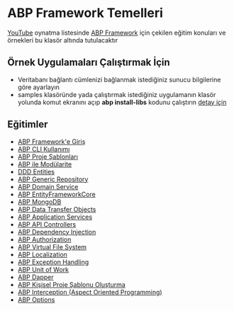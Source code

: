 # ABP Framework Temelleri
[YouTube](https://bit.ly/abpframework-playlist) oynatma listesinde [ABP Framework](https://github.com/abpframework/abp) için çekilen eğitim konuları ve örnekleri bu klasör altında tutulacaktır

## Örnek Uygulamaları Çalıştırmak İçin
- Veritabanı bağlantı cümlenizi bağlanmak istediğiniz sunucu bilgilerine göre ayarlayın
- samples klasöründe yada çalıştırmak istediğiniz uygulamanın klasör yolunda komut ekranını açıp **abp install-libs** kodunu çalıştırın [detay için](https://github.com/abpframework/abp/issues/8528)

## Eğitimler

- [ABP Framework'e Giriş](https://www.youtube.com/watch?v=JvwPpSTEAvg&list=PLBEMB-Eql15s3kaMvQ6pIobVk492a7s9j&index=1)
- [ABP CLI Kullanımı](https://www.youtube.com/watch?v=vgXjA-8XXjg&list=PLBEMB-Eql15s3kaMvQ6pIobVk492a7s9j&index=2)
- [ABP Proje Şablonları](https://www.youtube.com/watch?v=aZoxO9Kpfks&list=PLBEMB-Eql15s3kaMvQ6pIobVk492a7s9j&index=3)
- [ABP ile Modülarite](https://www.youtube.com/watch?v=35a6xxiZGyw&list=PLBEMB-Eql15s3kaMvQ6pIobVk492a7s9j&index=4)
- [DDD Entities](https://www.youtube.com/watch?v=x6F8qKTt89c&list=PLBEMB-Eql15s3kaMvQ6pIobVk492a7s9j&index=5)
- [ABP Generic Repository](https://www.youtube.com/watch?v=pqW0DXR2I_c&list=PLBEMB-Eql15s3kaMvQ6pIobVk492a7s9j&index=6)
- [ABP Domain Service](https://www.youtube.com/watch?v=0U0jXpP_ass&list=PLBEMB-Eql15s3kaMvQ6pIobVk492a7s9j&index=7)
- [ABP EntityFrameworkCore](https://www.youtube.com/watch?v=2GM1-pOGqMw&list=PLBEMB-Eql15s3kaMvQ6pIobVk492a7s9j&index=8)
- [ABP MongoDB](https://www.youtube.com/watch?v=Z0-35XWatgs&list=PLBEMB-Eql15s3kaMvQ6pIobVk492a7s9j&index=9)
- [ABP Data Transfer Objects](https://www.youtube.com/watch?v=rRW76OmgLlM&list=PLBEMB-Eql15s3kaMvQ6pIobVk492a7s9j&index=10)
- [ABP Application Services](https://www.youtube.com/watch?v=hbwyyiMDv-I&list=PLBEMB-Eql15s3kaMvQ6pIobVk492a7s9j&index=11)
- [ABP API Controllers](https://www.youtube.com/watch?v=zahAG0NRlC8&list=PLBEMB-Eql15s3kaMvQ6pIobVk492a7s9j&index=12)
- [ABP Dependency Injection](https://www.youtube.com/watch?v=y0CmJw3Dzq8&list=PLBEMB-Eql15s3kaMvQ6pIobVk492a7s9j&index=13)
- [ABP Authorization](https://www.youtube.com/watch?v=9tns9UNHXx0&list=PLBEMB-Eql15s3kaMvQ6pIobVk492a7s9j&index=14)
- [ABP Virtual File System](https://www.youtube.com/watch?v=xFg6BaMTh7Y&list=PLBEMB-Eql15s3kaMvQ6pIobVk492a7s9j&index=15)
- [ABP Localization](https://www.youtube.com/watch?v=NLF6uqyju9Q&list=PLBEMB-Eql15s3kaMvQ6pIobVk492a7s9j&index=16)
- [ABP Exception Handling](https://www.youtube.com/watch?v=Zf8v1hlMk5o&list=PLBEMB-Eql15s3kaMvQ6pIobVk492a7s9j&index=17)
- [ABP Unit of Work](https://www.youtube.com/watch?v=MHNemWchSrA&list=PLBEMB-Eql15s3kaMvQ6pIobVk492a7s9j&index=18)
- [ABP Dapper](https://www.youtube.com/watch?v=YFJ5qZzsMsI&list=PLBEMB-Eql15s3kaMvQ6pIobVk492a7s9j&index=19)
- [ABP Kişisel Proje Şablonu Oluşturma](https://www.youtube.com/watch?v=996m7MKjnj8&list=PLBEMB-Eql15s3kaMvQ6pIobVk492a7s9j&index=20)
- [ABP Interception (Aspect Oriented Programming)](https://www.youtube.com/watch?v=9p1o61ANneA&list=PLBEMB-Eql15s3kaMvQ6pIobVk492a7s9j&index=21)
- [ABP Options](https://www.youtube.com/watch?v=EK9z4tI49ZE&list=PLBEMB-Eql15s3kaMvQ6pIobVk492a7s9j&index=22)
